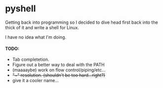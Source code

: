 # pyshell

Getting back into programming so I decided to dive head first back into the thick of it and write a shell for Linux.

I have no idea what I'm doing.

#### TODO:

* Tab completetion.
* Figure out a better way to deal with the PATH
* (maaaaybe) work on flow control/piping/etc...
* ~~"~" resolution. (shouldn't be too hard...right?)~~
* give it a cooler name...
